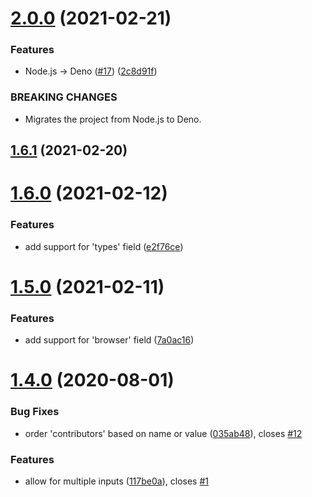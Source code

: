 # [2.0.0](https://github.com/bentruyman/nice-package-json/compare/v1.6.1...v2.0.0) (2021-02-21)


### Features

* Node.js -> Deno ([#17](https://github.com/bentruyman/nice-package-json/issues/17)) ([2c8d91f](https://github.com/bentruyman/nice-package-json/commit/2c8d91f5f754bdf36810730b78d36257eb464eed))


### BREAKING CHANGES

* Migrates the project from Node.js to Deno.



## [1.6.1](https://github.com/bentruyman/nice-package-json/compare/v1.6.0...v1.6.1) (2021-02-20)



# [1.6.0](https://github.com/bentruyman/nice-package-json/compare/v1.5.0...v1.6.0) (2021-02-12)


### Features

* add support for 'types' field ([e2f76ce](https://github.com/bentruyman/nice-package-json/commit/e2f76ce23e6ae4b2f1683f12a6175bfe6bf1fa41))



# [1.5.0](https://github.com/bentruyman/nice-package-json/compare/v1.4.0...v1.5.0) (2021-02-11)


### Features

* add support for 'browser' field ([7a0ac16](https://github.com/bentruyman/nice-package-json/commit/7a0ac164a643718d9d64f4988f0cb84fa282fe2c))



# [1.4.0](https://github.com/bentruyman/nice-package-json/compare/v1.3.0...v1.4.0) (2020-08-01)


### Bug Fixes

* order 'contributors' based on name or value ([035ab48](https://github.com/bentruyman/nice-package-json/commit/035ab486e992fd181c39cf5f3d68d9f9e6a72ff1)), closes [#12](https://github.com/bentruyman/nice-package-json/issues/12)


### Features

* allow for multiple inputs ([117be0a](https://github.com/bentruyman/nice-package-json/commit/117be0a88538e29145fe2d04152e3eb21927701a)), closes [#1](https://github.com/bentruyman/nice-package-json/issues/1)



